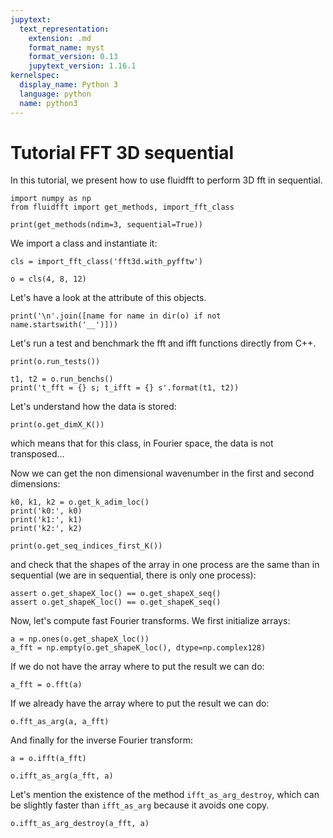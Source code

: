 ```yaml
---
jupytext:
  text_representation:
    extension: .md
    format_name: myst
    format_version: 0.13
    jupytext_version: 1.16.1
kernelspec:
  display_name: Python 3
  language: python
  name: python3
---
```


# Tutorial FFT 3D sequential

In this tutorial, we present how to use fluidfft to perform 3D fft in sequential.

```{code-cell} ipython3
import numpy as np
from fluidfft import get_methods, import_fft_class
```

```{code-cell} ipython3
print(get_methods(ndim=3, sequential=True))
```

We import a class and instantiate it:

```{code-cell} ipython3
cls = import_fft_class('fft3d.with_pyfftw')
```

```{code-cell} ipython3
o = cls(4, 8, 12)
```

Let's have a look at the attribute of this objects.

```{code-cell} ipython3
print('\n'.join([name for name in dir(o) if not name.startswith('__')]))
```

Let's run a test and benchmark the fft and ifft functions directly from C++.

```{code-cell} ipython3
print(o.run_tests())
```

```{code-cell} ipython3
t1, t2 = o.run_benchs()
print('t_fft = {} s; t_ifft = {} s'.format(t1, t2))
```

Let's understand how the data is stored:

```{code-cell} ipython3
print(o.get_dimX_K())
```

which means that for this class, in Fourier space, the data is not transposed...

Now we can get the non dimensional wavenumber in the first and second dimensions:

```{code-cell} ipython3
k0, k1, k2 = o.get_k_adim_loc()
print('k0:', k0)
print('k1:', k1)
print('k2:', k2)
```

```{code-cell} ipython3
print(o.get_seq_indices_first_K())
```

and check that the shapes of the array in one process are the same than in sequential (we are in sequential, there is only one process):

```{code-cell} ipython3
assert o.get_shapeX_loc() == o.get_shapeX_seq()
assert o.get_shapeK_loc() == o.get_shapeK_seq()
```

Now, let's compute fast Fourier transforms. We first initialize arrays:

```{code-cell} ipython3
a = np.ones(o.get_shapeX_loc())
a_fft = np.empty(o.get_shapeK_loc(), dtype=np.complex128)
```

If we do not have the array where to put the result we can do:

```{code-cell} ipython3
a_fft = o.fft(a)
```

If we already have the array where to put the result we can do:

```{code-cell} ipython3
o.fft_as_arg(a, a_fft)
```

And finally for the inverse Fourier transform:

```{code-cell} ipython3
a = o.ifft(a_fft)
```

```{code-cell} ipython3
o.ifft_as_arg(a_fft, a)
```

Let's mention the existence of the method ``ifft_as_arg_destroy``, which can be slightly faster than `ifft_as_arg` because it avoids one copy.

```{code-cell} ipython3
o.ifft_as_arg_destroy(a_fft, a)
```
